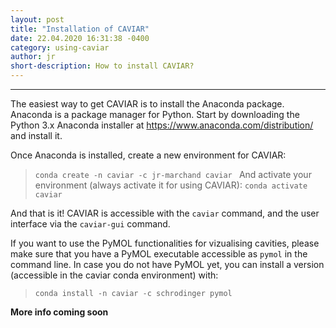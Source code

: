 ```yaml
---
layout: post
title: "Installation of CAVIAR"
date: 22.04.2020 16:31:38 -0400
category: using-caviar
author: jr
short-description: How to install CAVIAR?
---
```


-----

The easiest way to get CAVIAR is to install the Anaconda package. Anaconda is a package manager for Python.
Start by downloading the Python 3.x Anaconda installer at https://www.anaconda.com/distribution/ and install it.

Once Anaconda is installed, create a new environment for CAVIAR:
> ```conda create -n caviar -c jr-marchand caviar ```
And activate your environment (always activate it for using CAVIAR):
> ```conda activate caviar ```

And that is it! CAVIAR is accessible with the ```caviar``` command, and the user interface via the ```caviar-gui``` command.

If you want to use the PyMOL functionalities for vizualising cavities, please make sure that you have a PyMOL executable accessible as ```pymol``` in the command line.
In case you do not have PyMOL yet, you can install a version (accessible in the caviar conda environment) with:
> ```conda install -n caviar -c schrodinger pymol```



**More info coming soon**


